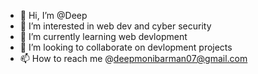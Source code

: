 - 👋 Hi, I’m @Deep
- 👀 I’m interested in web dev and cyber security
- 🌱 I’m currently learning web devlopment
- 💞️ I’m looking to collaborate on devlopment projects
- 📫 How to reach me @deepmonibarman07@gmail.com 

<!---
Devil547/Devil547 is a ✨ special ✨ repository because its `README.md` (this file) appears on your GitHub profile.
You can click the Preview link to take a look at your changes.
--->
